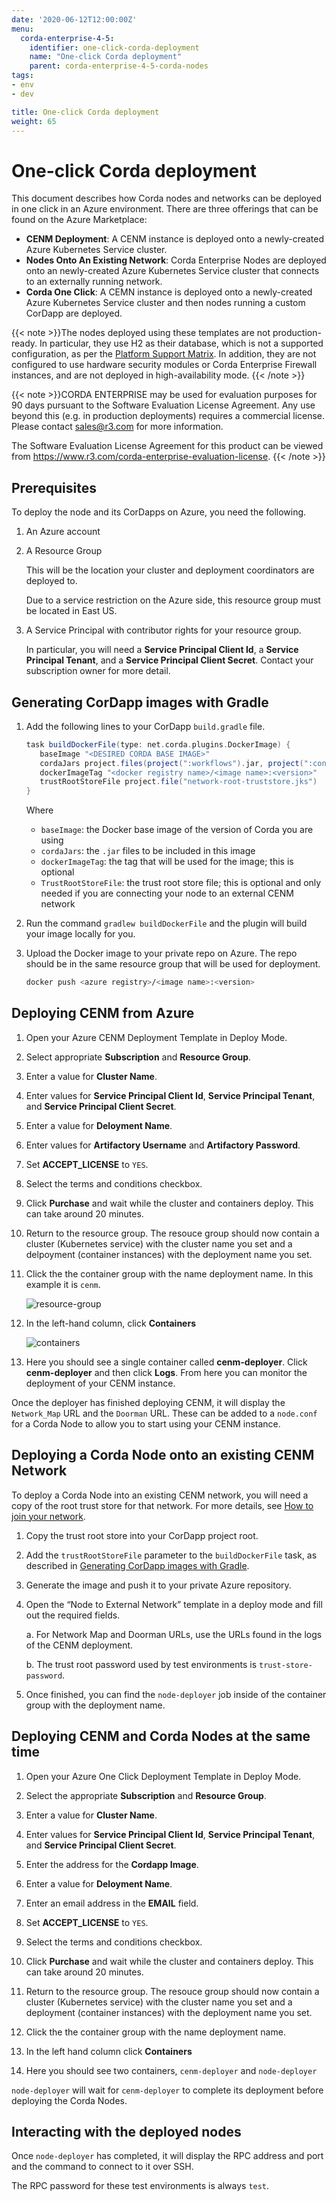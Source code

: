 ```yaml
---
date: '2020-06-12T12:00:00Z'
menu:
  corda-enterprise-4-5:
    identifier: one-click-corda-deployment
    name: "One-click Corda deployment"
    parent: corda-enterprise-4-5-corda-nodes
tags:
- env
- dev

title: One-click Corda deployment
weight: 65
---
```



# One-click Corda deployment

This document describes how Corda nodes and networks can be deployed in one click in an Azure environment. There are three offerings that can be found on the Azure Marketplace:

* **CENM Deployment**: A CENM instance is deployed onto a newly-created Azure Kubernetes Service cluster.
* **Nodes Onto An Existing Network**: Corda Enterprise Nodes are deployed onto an newly-created Azure Kubernetes Service cluster that connects to an externally running network.
* **Corda One Click**: A CEMN instance is deployed onto a newly-created Azure Kubernetes Service cluster and then nodes running a custom CorDapp are deployed.

{{< note >}}The nodes deployed using these templates are not production-ready. In particular, they use H2 as their database, which is not a supported configuration, as per the [Platform Support Matrix](../../platform-support-matrix.md#node-databases). In addition, they are not configured to use hardware security modules or Corda Enterprise Firewall instances, and are not deployed in high-availability mode. {{< /note >}}

{{< note >}}CORDA ENTERPRISE may be used for evaluation purposes for 90 days pursuant to the Software Evaluation License Agreement. Any use beyond this (e.g. in production deployments) requires a commercial license. Please contact sales@r3.com for more information.

The Software Evaluation License Agreement for this product can be viewed from https://www.r3.com/corda-enterprise-evaluation-license. {{< /note >}}

## Prerequisites

To deploy the node and its CorDapps on Azure, you need the following.

1. An Azure account
2. A Resource Group

   This will be the location your cluster and deployment coordinators are deployed to.

   Due to a service restriction on the Azure side, this resource group must be located in East US.
3. A Service Principal with contributor rights for your resource group.

   In particular, you will need a **Service Principal Client Id**, a **Service Principal Tenant**, and a **Service Principal Client Secret**. Contact your subscription owner for more detail.

## Generating CorDapp images with Gradle

1. Add the following lines to your CorDapp `build.gradle` file.

   ```gradle
   task buildDockerFile(type: net.corda.plugins.DockerImage) {
      baseImage "<DESIRED CORDA BASE IMAGE>"
      cordaJars project.files(project(":workflows").jar, project(":contracts").jar, jar)
      dockerImageTag "<docker registry name>/<image name>:<version>"
      trustRootStoreFile project.file("network-root-truststore.jks")
   }
   ```

   Where
   * `baseImage`: the Docker base image of the version of Corda you are using
   * `cordaJars`: the `.jar` files to be included in this image
   * `dockerImageTag`: the tag that will be used for the image; this is optional
   * `TrustRootStoreFile`: the trust root store file; this is optional and
   only needed if you are connecting your node to an external CENM network

2. Run the command `gradlew buildDockerFile` and the plugin will build your image locally for you.

3. Upload the Docker image to your private repo on Azure. The repo should be in the same resource group that will be used for deployment.

   ```bash
   docker push <azure registry>/<image name>:<version>
   ```

## Deploying CENM from Azure

[resource-group]: ../../resources/resource-group.png
[containers]: ../../resources/containers.png

1. Open your Azure CENM Deployment Template in Deploy Mode.

2. Select appropriate **Subscription** and **Resource Group**.

3. Enter a value for **Cluster Name**.

4. Enter values for **Service Principal Client Id**, **Service Principal Tenant**, and **Service Principal Client Secret**.

5. Enter a value for **Deloyment Name**.

6. Enter values for **Artifactory Username** and **Artifactory Password**.

7. Set **ACCEPT_LICENSE** to `YES`.

8. Select the terms and conditions checkbox.

9. Click **Purchase** and wait while the cluster and containers deploy. This can take around 20 minutes.

10. Return to the resource group. The resouce group should now contain a cluster (Kubernetes service) with the cluster name you set and a delpoyment (container instances) with the deployment name you set.

11. Click the the container group with the name deployment name. In this example it is `cenm`.

    ![resource-group]

12. In the left-hand column, click **Containers**

    ![containers]

13. Here you should see a single container called **cenm-deployer**. Click **cenm-deployer** and then click **Logs**. From here you can monitor the deployment of your CENM instance.

Once the deployer has finished deploying CENM, it will display the `Network_Map` URL and the `Doorman` URL. These can be added to a `node.conf` for a Corda Node to allow you to start using your CENM instance.

## Deploying a Corda Node onto an existing CENM Network

To deploy a Corda Node into an existing CENM network, you will need a copy of the root trust store for that network. For more details, see [How to join your network](../../../../cenm/1.2/deployment-kubernetes.md#how-to-join-your-network).

1. Copy the trust root store into your CorDapp project root.
2. Add the `trustRootStoreFile` parameter to the `buildDockerFile` task, as described in [Generating CorDapp images with Gradle](#generating-cordapp-images-with-gradle).
3. Generate the image and push it to your private Azure repository.
4. Open the “Node to External Network” template in a deploy mode and fill out the required fields.

   a. For Network Map and Doorman URLs, use the URLs found in the logs of the CENM deployment.

   b.  The trust root password used by test environments is `trust-store-password`.
5. Once finished, you can find the `node-deployer` job inside of the container group with the deployment name.

## Deploying CENM and Corda Nodes at the same time

1. Open your Azure One Click Deployment Template in Deploy Mode.

1. Select the appropriate **Subscription** and **Resource Group**.

1. Enter a value for **Cluster Name**.

1. Enter values for **Service Principal Client Id**, **Service Principal Tenant**, and **Service Principal Client Secret**.

1. Enter the address for the **Cordapp Image**.

1. Enter a value for **Deloyment Name**.

1. Enter an email address in the **EMAIL** field.

1. Set **ACCEPT_LICENSE** to `YES`.

1. Select the terms and conditions checkbox.

1. Click **Purchase** and wait while the cluster and containers deploy. This can take around 20 minutes.

1. Return to the resource group. The resouce group should now contain a cluster (Kubernetes service) with the cluster name you set and a deployment (container instances) with the deployment name you set.

1. Click the the container group with the name deployment name.

1. In the left hand column click **Containers**

1. Here you should see two containers, `cenm-deployer` and `node-deployer`

`node-deployer` will wait for `cenm-deployer` to complete its deployment before deploying the Corda Nodes.

## Interacting with the deployed nodes

Once `node-deployer` has completed, it will display the RPC address and port and the command to connect to it over SSH.

The RPC password for these test environments is always `test`.
